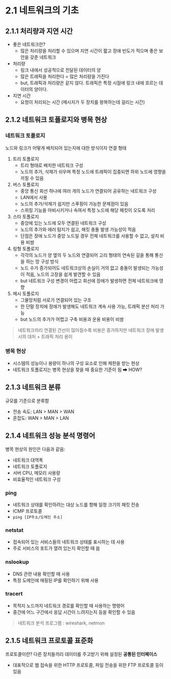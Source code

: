 # 2.1 네트워크의 기초
## 2.1.1 처리량과 지연 시간
- 좋은 네트워크란?
  - 많은 처리량을 처리할 수 있으며 지연 시간이 짧고 장애 빈도가 적으며 좋은 보안을 갖춘 네트워크
- 처리량
  - 링크 내에서 성공적으로 전달된 데이터의 양
  - 많은 트래픽을 처리한다 = 많은 처리량을 가진다
  - but, 트래픽과 처리량은 같지 않다. 트래픽은 특정 시점에 링크 내에 흐르는 데이터의 양이다.
- 지연 시간
  - 요청이 처리되는 시간 (메시지가 두 장치를 왕복하는데 걸리는 시간)
## 2.1.2 네트워크 토폴로지와 병목 현상
### 네트워크 토폴로지
  노드와 링크가 어떻게 배치되어 있는지에 대한 방식이자 연결 형태
1. 트리 토폴로지
   - 트리 형태로 배치한 네트워크 구성
   - 노드의 추가, 삭제가 쉬우며 특정 노드에 트래픽이 집중되면 하위 노드에 영향을 끼칠 수 있음
2. 버스 토폴로지
   - 중앙 통신 회선 하나에 여러 개의 노드가 연결되어 공유하는 네트워크 구성
   - LAN에서 사용
   - 노드의 추가/삭제가 쉽지만 스푸핑이 가능한 문제점이 있음
   - 스위칭 기능을 마비시키거나 속여서 특정 노드에 해당 패킷이 오도록 처리
3. 스타 토폴로지
   - 중앙에 있는 노드에 모두 연결된 네트워크 구성
   - 노드의 추가와 에러 탐지가 쉽고, 패킷 충돌 발생 가능성이 적음
   - 단점은 장애 노드가 중앙 노드일 경우 전체 네트워크를 사용할 수 없고, 설치 비용 비쌈
4. 링형 토폴로지
   - 각각의 노드가 양 옆의 두 노드와 연결되어 고리 형태의 연속된 길을 통해 통신을 하는 망 구성 방식
   - 노드 수가 증가되어도 네트워크상의 손실이 거의 없고 충돌이 발생되는 가능성이 적음, 노드의 고장을 쉽게 발견할 수 있음
   - but 네트워크 구성 변경이 어렵고 회선에 장애가 발생하면 전체 네트워크에 영향
5. 메시 토폴로지
   - 그물망처럼 서로가 연결되어 있는 구조
   - 한 단말 장치에 장애가 발생해도 네트워크 계속 사용 가능, 트래픽 분산 처리 가능
   - but 노드의 추가가 어렵고 구축 비용과 운용 비용이 비쌈
> 네트워크끼리 연결된 간선이 많아질수록 비용은 증가하지만 네트워크 장애 발생 시의 대처 + 트래픽 처리 용이
### 병목 현상
- 시스템의 성능이나 용량이 하나의 구성 요소로 인해 제한을 받는 현상
- 네트워크 토폴로지는 병목 현상을 찾을 때 중요한 기준이 됨 ➡ HOW?
## 2.1.3 네트워크 분류
규모를 기준으로 분류함
   - 전송 속도: LAN > MAN > WAN
   - 혼잡도: WAN > MAN > LAN
## 2.1.4 네트워크 성능 분석 명령어
병목 현상의 원인은 다음과 같음:
- 네트워크 대역폭
- 네트워크 토폴로지
- 서버 CPU, 메모리 사용량
- 비효율적인 네트워크 구성
### ping
- 네트워크 상태를 확인하려는 대상 노드를 향해 일정 크기의 패킷 전송
- ICMP 프로토콜
- ```ping [IP주소/도메인 주소]```
### netstat
- 접속되어 있는 서비스들의 네트워크 상태를 표시하는 데 사용
- 주로 서비스의 포트가 열려 있는지 확인할 때 씀
### nslookup
- DNS 관련 내용 확인할 때 사용
- 특정 도메인에 매핑된 IP를 확인하기 위해 사용
### tracert
- 목적지 노드까지 네트워크 경로를 확인할 때 사용하는 명령어
- 중간에 어느 구간에서 응답 시간이 느려지는지 등을 확인할 수 있음
> 네트워크 분석 프로그램 : wireshark, netmon
## 2.1.5 네트워크 프로토콜 표준화
프로토콜이란? 다른 장치들끼리 데이터를 주고받기 위해 설정된 **공통된 인터페이스**
- 대표적으로 웹 접속을 위한 HTTP 프로토콜, 파일 전송을 위한 FTP 프로토콜 등이 있음
